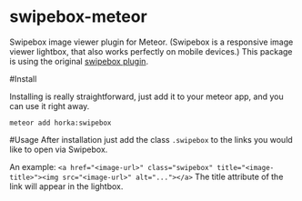 swipebox-meteor
===============

Swipebox image viewer plugin for Meteor. 
(Swipebox is a responsive image viewer lightbox, that also works perfectly on mobile devices.) 
This package is using the original [swipebox plugin](https://github.com/brutaldesign/swipebox).

#Install

Installing is really straightforward, just add it to your meteor app, and you can use it right away.

`meteor add horka:swipebox`

#Usage
After installation just add the class `.swipebox` to the links you would like to open via Swipebox. 

An example:
`<a href="<image-url>" class="swipebox" title="<image-title>"><img src="<image-url>" alt="..."></a>`
The title attribute of the link will appear in the lightbox.